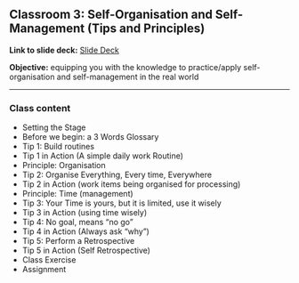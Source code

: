 ## Classroom 3: Self-Organisation and Self-Management (Tips and Principles)

**Link to slide deck:** [Slide Deck](https://docs.google.com/presentation/d/1iFwlxBDIHfLmeTDEcx73QcQXnwZ_L6Xl2cSYaqpSzLI/edit?usp=sharing)

**Objective:** equipping you with the knowledge to practice/apply self-organisation and self-management in the real world

---
### Class content
- Setting the Stage
- Before we begin: a 3 Words Glossary
- Tip 1: Build routines
- Tip 1 in Action (A simple daily work Routine)
- Principle: Organisation
- Tip 2: Organise Everything, Every time, Everywhere
- Tip 2 in Action (work items being organised for processing)
- Principle: Time (management)
- Tip 3: Your Time is yours, but it is limited, use it wisely
- Tip 3 in Action (using time wisely)
- Tip 4: No goal, means “no go”
- Tip 4 in Action (Always ask “why”)
- Tip 5: Perform a Retrospective
- Tip 5 in Action (Self Retrospective)
- Class Exercise
- Assignment
